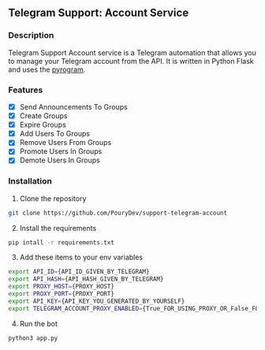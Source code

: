 ## Telegram Support: Account Service
### Description
Telegram Support Account service is a Telegram automation that allows you to manage your Telegram account from the API. It is written in Python Flask and uses the [pyrogram](https://docs.pyrogram.org).
### Features
- [x] Send Announcements To Groups
- [x] Create Groups
- [x] Expire Groups
- [x] Add Users To Groups
- [x] Remove Users From Groups
- [x] Promote Users In Groups
- [x] Demote Users In Groups

### Installation
1. Clone the repository
```bash
git clone https://github.com/PouryDev/support-telegram-account
```
2. Install the requirements
```bash
pip intall -r requirements.txt
```
3. Add these items to your env variables
```bash
export API_ID={API_ID_GIVEN_BY_TELEGRAM}
export API_HASH={API_HASH_GIVEN_BY_TELEGRAM}
export PROXY_HOST={PROXY_HOST}
export PROXY_PORT={PROXY_PORT}
export API_KEY={API_KEY_YOU_GENERATED_BY_YOURSELF}
export TELEGRAM_ACCOUNT_PROXY_ENABLED={True_FOR_USING_PROXY_OR_False_FOR_USING_SYSTEM_PROXY}
```
4. Run the bot
```bash
python3 app.py
```
